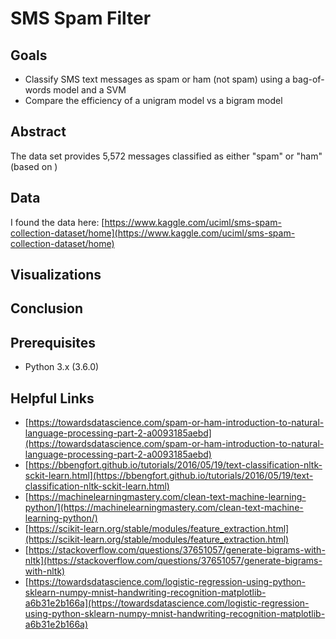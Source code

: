 # SMS Spam Filter

## Goals

* Classify SMS text messages as spam or ham (not spam) using a bag-of-words model and a SVM
* Compare the efficiency of a unigram model vs a bigram model

## Abstract
The data set provides 5,572 messages classified as either "spam" or "ham" (based on )


## Data

I found the data here: [https://www.kaggle.com/uciml/sms-spam-collection-dataset/home](https://www.kaggle.com/uciml/sms-spam-collection-dataset/home)

## Visualizations

## Conclusion

## Prerequisites
* Python 3.x (3.6.0)

## Helpful Links
* [https://towardsdatascience.com/spam-or-ham-introduction-to-natural-language-processing-part-2-a0093185aebd](https://towardsdatascience.com/spam-or-ham-introduction-to-natural-language-processing-part-2-a0093185aebd)
* [https://bbengfort.github.io/tutorials/2016/05/19/text-classification-nltk-sckit-learn.html](https://bbengfort.github.io/tutorials/2016/05/19/text-classification-nltk-sckit-learn.html)
* [https://machinelearningmastery.com/clean-text-machine-learning-python/](https://machinelearningmastery.com/clean-text-machine-learning-python/)
* [https://scikit-learn.org/stable/modules/feature_extraction.html](https://scikit-learn.org/stable/modules/feature_extraction.html)
* [https://stackoverflow.com/questions/37651057/generate-bigrams-with-nltk](https://stackoverflow.com/questions/37651057/generate-bigrams-with-nltk)
* [https://towardsdatascience.com/logistic-regression-using-python-sklearn-numpy-mnist-handwriting-recognition-matplotlib-a6b31e2b166a](https://towardsdatascience.com/logistic-regression-using-python-sklearn-numpy-mnist-handwriting-recognition-matplotlib-a6b31e2b166a)
